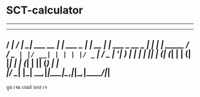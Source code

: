 # SCT-calculator
---------------------------------------------------------------------------
  ____   ____ _____                     _            _       _             
 / ___| / ___|_   _|           ___ __ _| | ___ _   _| | __ _| |_ ___  _ __ 
 \___ \| |     | |    _____   / __/ _` | |/ __| | | | |/ _` | __/ _ \| '__|
  ___) | |___  | |   |_____| | (_| (_| | | (__| |_| | | (_| | || (_) | |   
 |____/ \____| |_|            \___\__,_|_|\___|\__,_|_|\__,_|\__\___/|_|   
---------------------------------------------------------------------------
บูม
เจม
เกมส์
บอส
เจ
